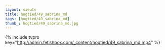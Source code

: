 ```yaml
--- 
layout: sieutv
title: hogtied/49_sabrina_md
tags: [hogtied/49_sabrina_md]
thumb_: hogtied/49_sabrina_md.jpg
---
```

{% include tvpro key="http://admin.fetishbox.com/_content/hogtied/49_sabrina_md.mp4" %} 

